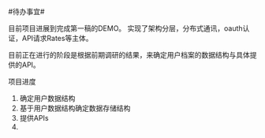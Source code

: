 #待办事宜#

目前项目进展到完成第一稿的DEMO。
实现了架构分层，分布式通讯，oauth认证，API请求Rates等主体。

目前正在进行的阶段是根据前期调研的结果，来确定用户档案的数据结构与具体提供的API。


项目进度  

1. 确定用户数据结构  
2. 基于用户数据结构确定数据存储结构  
3. 提供APIs  
4. 